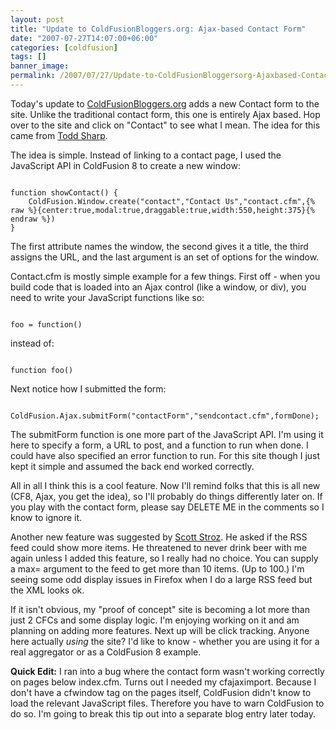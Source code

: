 ```yaml
---
layout: post
title: "Update to ColdFusionBloggers.org: Ajax-based Contact Form"
date: "2007-07-27T14:07:00+06:00"
categories: [coldfusion]
tags: []
banner_image: 
permalink: /2007/07/27/Update-to-ColdFusionBloggersorg-Ajaxbased-Contact-Form
---
```


Today's update to <a href="http://www.coldfusionbloggers.org">ColdFusionBloggers.org</a>  adds a new Contact form to the site. Unlike the traditional contact form, this one is entirely Ajax based. Hop over to the site and click on "Contact" to see what I mean. The idea for this came from <a href="http://cfsilence.com/blog/client/">Todd Sharp</a>. 

The idea is simple. Instead of linking to a contact page, I used the JavaScript API in ColdFusion 8 to create a new window:

<code>
function showContact() {
	ColdFusion.Window.create("contact","Contact Us","contact.cfm",{% raw %}{center:true,modal:true,draggable:true,width:550,height:375}{% endraw %})
}
</code>

The first attribute names the window, the second gives it a title, the third assigns the URL, and the last argument is an set of options for the window.

Contact.cfm is mostly simple example for a few things. First off - when you build code that is loaded into an Ajax control (like a window, or div), you need to write your JavaScript functions like so:

<code>
foo = function()
</code>

instead of:

<code>
function foo()
</code>

Next notice how I submitted the form:

<code>
ColdFusion.Ajax.submitForm("contactForm","sendcontact.cfm",formDone);
</code>

The submitForm function is one more part of the JavaScript API. I'm using it here to specify a form, a URL to post, and a function to run when done. I could have also specified an error function to run. For this site though I just kept it simple and assumed the back end worked correctly. 

All in all I think this is a cool feature. Now I'll remind folks that this is all new (CF8, Ajax, you get the idea), so I'll probably do things differently later on. If you play with the contact form, please say DELETE ME in the comments so I know to ignore it.

Another new feature was suggested by <a href="http://www.boyzoid.com">Scott Stroz</a>. He asked if the RSS feed could show more items. He threatened to never drink beer with me again unless I added this feature, so I really had no choice. You can supply a max= argument to the feed to get more than 10 items. (Up to 100.) I'm seeing some odd display issues in Firefox when I do a large RSS feed but the XML looks ok. 

If it isn't obvious, my "proof of concept" site is becoming a lot more than just 2 CFCs and some display logic. I'm enjoying working on it and am planning on adding more features. Next up will be click tracking. Anyone here actually <i>using</i> the site? I'd like to know - whether you are using it for a real aggregator or as a ColdFusion 8 example.

<b>Quick Edit:</b> I ran into a bug where the contact form wasn't working correctly on pages below index.cfm. Turns out I needed my cfajaximport. Because I don't have a cfwindow tag on the pages itself, ColdFusion didn't know to load the relevant JavaScript files. Therefore you have to warn ColdFusion to do so. I'm going to break this tip out into a separate blog entry later today.